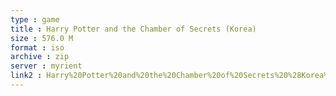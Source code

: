 ```yaml
---
type : game
title : Harry Potter and the Chamber of Secrets (Korea)
size : 576.0 M
format : iso
archive : zip
server : myrient
link2 : Harry%20Potter%20and%20the%20Chamber%20of%20Secrets%20%28Korea%29
---
```

